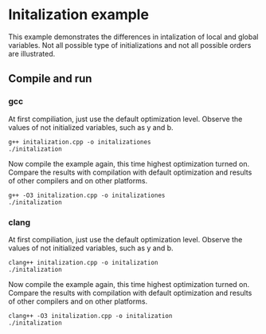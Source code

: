 # Initalization example

This example demonstrates the differences in intalization of local and global variables. Not all possible
type of initializations and not all possible orders are illustrated.

## Compile and run

### gcc

At first compiliation, just use the default optimization level. Observe the values of not initialized variables, such as y and b.

    g++ initalization.cpp -o initalizationes
    ./initalization

Now compile the example again, this time highest optimization turned on. Compare the results with compilation
with default optimization and results of other compilers and on other platforms.

    g++ -O3 initalization.cpp -o initalizationes
    ./initalization

### clang


At first compiliation, just use the default optimization level. Observe the values of not initialized variables, such as y and b.

    clang++ initalization.cpp -o initalization
    ./initalization

Now compile the example again, this time highest optimization turned on. Compare the results with compilation
with default optimization and results of other compilers and on other platforms.

    clang++ -O3 initalization.cpp -o initalization
    ./initalization
